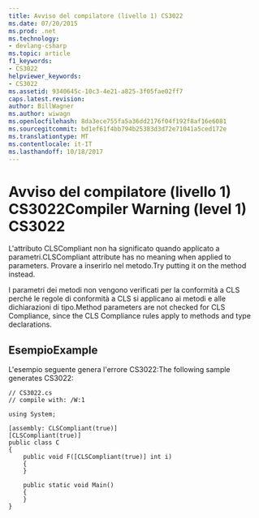 ```yaml
---
title: Avviso del compilatore (livello 1) CS3022
ms.date: 07/20/2015
ms.prod: .net
ms.technology:
- devlang-csharp
ms.topic: article
f1_keywords:
- CS3022
helpviewer_keywords:
- CS3022
ms.assetid: 9340645c-10c3-4e21-a825-3f05fae02ff7
caps.latest.revision: 
author: BillWagner
ms.author: wiwagn
ms.openlocfilehash: 8da3ece755fa5a36dd2176f04f192f8af16e6081
ms.sourcegitcommit: bd1ef61f4bb794b25383d3d72e71041a5ced172e
ms.translationtype: MT
ms.contentlocale: it-IT
ms.lasthandoff: 10/18/2017
---
```

# <a name="compiler-warning-level-1-cs3022"></a><span data-ttu-id="6d002-102">Avviso del compilatore (livello 1) CS3022</span><span class="sxs-lookup"><span data-stu-id="6d002-102">Compiler Warning (level 1) CS3022</span></span>
<span data-ttu-id="6d002-103">L'attributo CLSCompliant non ha significato quando applicato a parametri.</span><span class="sxs-lookup"><span data-stu-id="6d002-103">CLSCompliant attribute has no meaning when applied to parameters.</span></span> <span data-ttu-id="6d002-104">Provare a inserirlo nel metodo.</span><span class="sxs-lookup"><span data-stu-id="6d002-104">Try putting it on the method instead.</span></span>  
  
 <span data-ttu-id="6d002-105">I parametri dei metodi non vengono verificati per la conformità a CLS perché le regole di conformità a CLS si applicano ai metodi e alle dichiarazioni di tipo.</span><span class="sxs-lookup"><span data-stu-id="6d002-105">Method parameters are not checked for CLS Compliance, since the CLS Compliance rules apply to methods and type declarations.</span></span>  
  
## <a name="example"></a><span data-ttu-id="6d002-106">Esempio</span><span class="sxs-lookup"><span data-stu-id="6d002-106">Example</span></span>  
 <span data-ttu-id="6d002-107">L'esempio seguente genera l'errore CS3022:</span><span class="sxs-lookup"><span data-stu-id="6d002-107">The following sample generates CS3022:</span></span>  
  
```  
// CS3022.cs  
// compile with: /W:1  
  
using System;  
  
[assembly: CLSCompliant(true)]  
[CLSCompliant(true)]  
public class C  
{  
    public void F([CLSCompliant(true)] int i)  
    {  
    }  
  
    public static void Main()  
    {  
    }  
}  
```
